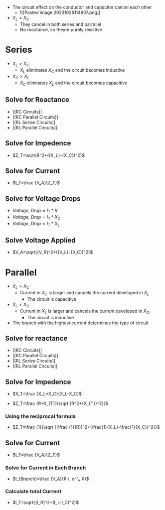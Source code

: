 - The circuit effect on the conductor and capacitor cancel each other
	- ![[Pasted image 20231026114907.png]]
- $X_L = X_C$
	- They cancel in both series and parrallel
	- No reactance, so theyre purely resistive

# Series

- $X_L>X_C$ 
	- $X_L$ eliminates $X_C$ and the circuit becomes inductive
- $X_C>X_L$
	- $X_C$ eliminates $X_L$ and the circuit becomes capacitive

## Solve for Reactance

- [[RC Circuits]]
- [[RC Parallel Circuits]]
- [[RL Series Circuits]]
- [[RL Parallel Circuits]]


## Solve for Impedence

- $Z_T=\sqrt{R^2+({X_L}-{X_C})^2}$

## Solve for Current

- $I_T=\frac {V_A}{Z_T}$ 

## Solve for Voltage Drops

- $Voltage ,\ Drop=I_T*R$
- $Voltage ,\ Drop=I_T*X_C$
- $Voltage ,\ Drop=I_T*X_L$

## Solve Voltage Applied

- $V_A=\sqrt{{V_R}^2+({V_L}-{V_C})^2}$


# Parallel
- $X_L>X_C$
	- Current in $X_C$ is larger and cancels the current developed in $X_L$
		- The circuit is capacitive
- $X_L<X_C$
	- Current in $X_L$ is larger and cancels the current developed in $X_C$.
		- The circuit is inductive
- The branch with the highest current determines the type of circuit 

## Solve for reactance

- [[RC Circuits]]
- [[RC Parallel Circuits]]
- [[RL Series Circuits]]
- [[RL Parallel Circuits]]

## Solve for Impedence

- $X_T=\frac {X_L*X_C}{X_L-X_C}$  

- $Z_T=\frac {R*X_{T}}{\sqrt {R^2+{X_{T}}^2}}$ 

### Using the reciprocal formula

- $Z_T=\frac {1}{\sqrt {(\frac {1}{R})^2+(\frac{1}{X_L}-\frac{1}{X_C})^2}}$

## Solve for Current

- $I_T=\frac {V_A}{Z_T}$ 

### Solve for Current in Each Branch

- $I_{Branch}=\frac {V_A}{R \, or \, X}$

### Calculate total Current

- $I_T=\sqrt{{I_R}^2+(I_L-I_C)^2}$

